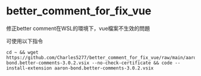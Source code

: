# better_comment_for_fix_vue
修正better comment在WSL的環境下，vue檔案不生效的問題

可使用以下指令
```
cd ~ && wget https://github.com/Charles5277/better_comment_for_fix_vue/raw/main/aaron-bond.better-comments-3.0.2.vsix --no-check-certificate && code --install-extension aaron-bond.better-comments-3.0.2.vsix
```
